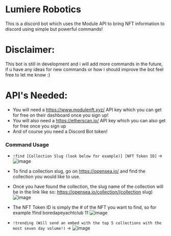 # Lumiere Robotics
This is a discord bot which uses the Module API to bring NFT information to discord using simple but powerful commands!

# Disclaimer:
This bot is still in development and i will add more commands in the future, if u have any ideas for new commands or how i should improve the bot feel free to let me know :)

# API's Needed:
- You will need a https://www.modulenft.xyz/ API key which you can get for free on their dashboard once you sign up!
- You will also need a https://etherscan.io/ API key which you can also get for free once you sign up
- And of course you need a Discord Bot token!

### Command Usage

- `!find [Collection Slug (look below for example)] [NFT Token ID]` -> 
![image](https://user-images.githubusercontent.com/96566434/173886326-3bd306b6-8dec-401a-ba9a-2416d9d982b6.png)

- To find a collection slug, go on https://opensea.io/ and find the collection you would like to use. 
- Once you have found the collection, the slug name of the collection will be in the link like so: https://opensea.io/collection/(collection slug)
![image](https://user-images.githubusercontent.com/96566434/173886672-0a1ee8f0-fa6d-4138-a606-baa1774a2705.png)

- The NFT Token ID is simply the # of the NFT you want to find, so for example !find boredapeyachtclub 11
![image](https://user-images.githubusercontent.com/96566434/173887578-51724c06-c662-45c9-8a3d-39f526a2f39b.png)

- `!trending (Will send an embed with the top 5 collections with the most seven day volume!)` ->
![image](https://user-images.githubusercontent.com/96566434/174285456-f450bf1f-8beb-4434-b235-1fa068dd1d03.png)
